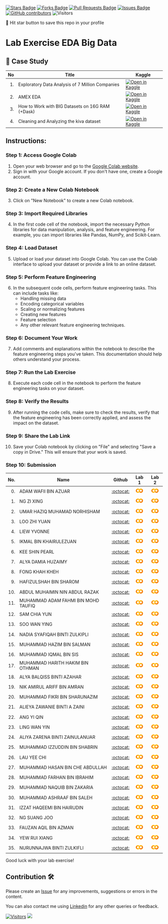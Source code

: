
<a href="https://github.com/drshahizan/Python_EDA/stargazers"><img src="https://img.shields.io/github/stars/drshahizan/Python_EDA" alt="Stars Badge"/></a>
<a href="https://github.com/drshahizan/Python_EDA/network/members"><img src="https://img.shields.io/github/forks/drshahizan/Python_EDA" alt="Forks Badge"/></a>
<a href="https://github.com/drshahizan/Python_EDA/pulls"><img src="https://img.shields.io/github/issues-pr/drshahizan/Python_EDA" alt="Pull Requests Badge"/></a>
<a href="https://github.com/drshahizan/Python_EDA/issues"><img src="https://img.shields.io/github/issues/drshahizan/Python_EDA" alt="Issues Badge"/></a>
<a href="https://github.com/drshahizan/Python_EDA/graphs/contributors"><img alt="GitHub contributors" src="https://img.shields.io/github/contributors/drshahizan/Python_EDA?color=2b9348"></a>
![Visitors](https://api.visitorbadge.io/api/visitors?path=https%3A%2F%2Fgithub.com%2Fdrshahizan%2FPython_EDA&labelColor=%23d9e3f0&countColor=%23697689&style=flat)

🌟 Hit star button to save this repo in your profile

# Lab Exercise EDA Big Data

## 📖 Case Study
| No | Title   |  Kaggle |
| -----: | -----  | ------ | 
| 1. | Exploratory Data Analysis of 7 Million Companies |  [![Open in Kaggle](https://img.shields.io/static/v1?label=&message=Kaggle&labelColor=grey&color=blue&logo=kaggle)](https://www.kaggle.com/code/zelalemgetahun/eda-of-7-million-company-dataset) |
| 2. | AMEX EDA |  [![Open in Kaggle](https://img.shields.io/static/v1?label=&message=Kaggle&labelColor=grey&color=blue&logo=kaggle)](https://www.kaggle.com/code/ambrosm/amex-eda-which-makes-sense/notebook) |
| 3. | How to Work with BIG Datasets on 16G RAM (+Dask) |  [![Open in Kaggle](https://img.shields.io/static/v1?label=&message=Kaggle&labelColor=grey&color=blue&logo=kaggle)](https://www.kaggle.com/code/yuliagm/how-to-work-with-big-datasets-on-16g-ram-dask) |
| 4. | Cleaning and Analyzing the kiva dataset |  [![Open in Kaggle](https://img.shields.io/static/v1?label=&message=Kaggle&labelColor=grey&color=blue&logo=kaggle)](https://www.kaggle.com/code/omaymaali/cleaning-data-eda/notebook) |

## Instructions:

### Step 1: Access Google Colab

1. Open your web browser and go to the [Google Colab website](https://colab.research.google.com/).
2. Sign in with your Google account. If you don't have one, create a Google account.

### Step 2: Create a New Colab Notebook

3. Click on "New Notebook" to create a new Colab notebook.

### Step 3: Import Required Libraries

4. In the first code cell of the notebook, import the necessary Python libraries for data manipulation, analysis, and feature engineering. For example, you can import libraries like Pandas, NumPy, and Scikit-Learn.

### Step 4: Load Dataset

5. Upload or load your dataset into Google Colab. You can use the Colab interface to upload your dataset or provide a link to an online dataset.

### Step 5: Perform Feature Engineering

6. In the subsequent code cells, perform feature engineering tasks. This can include tasks like:
   - Handling missing data
   - Encoding categorical variables
   - Scaling or normalizing features
   - Creating new features
   - Feature selection
   - Any other relevant feature engineering techniques.

### Step 6: Document Your Work

7. Add comments and explanations within the notebook to describe the feature engineering steps you've taken. This documentation should help others understand your process.

### Step 7: Run the Lab Exercise

8. Execute each code cell in the notebook to perform the feature engineering tasks on your dataset.

### Step 8: Verify the Results

9. After running the code cells, make sure to check the results, verify that the feature engineering has been correctly applied, and assess the impact on the dataset.

### Step 9: Share the Lab Link

10. Save your Colab notebook by clicking on "File" and selecting "Save a copy in Drive." This will ensure that your work is saved.

### Step 10: Submission

| No.  | Name | Github |Lab 1 | Lab 2 |
| ---: | ----------------------------------------- | :----------------------: | :----------------------: | :----------------------: | 
| 0.   | ADAM WAFII BIN AZUAR                      |  [:octocat:](https://github.com/Jokeryde) |<a href=""><img src="../../../images/colab.png" width="24px" height="24px"></a> | <a href=""><img src="../../../images/colab.png" width="24px" height="24px"></a> | 
| 1.   | NG ZI XING                     |  [:octocat:](https://github.com/ngzxing) |<a href=""><img src="../../../images/colab.png" width="24px" height="24px"></a> | <a href=""><img src="../../../images/colab.png" width="24px" height="24px"></a> | 
| 2.   | UMAR HAZIQ MUHAMAD NORHISHAM                    |  [:octocat:](https://github.com/umarhaziq) |<a href=""><img src="../../../images/colab.png" width="24px" height="24px"></a> | <a href=""><img src="../../../images/colab.png" width="24px" height="24px"></a> | 
| 3.   | LOO ZHI YUAN                      |  [:octocat:](https://github.com/lzy0007) |<a href=""><img src="../../../images/colab.png" width="24px" height="24px"></a> | <a href=""><img src="../../../images/colab.png" width="24px" height="24px"></a> | 
| 4.   | LIEW YVONNE                      |  [:octocat:](https://github.com/Yvonneee24) | <a href="https://colab.research.google.com/drive/1pO6TLfooIybrv0_kYcL-6TDRDmLoreWv?usp=sharing"><img src="../../../images/colab.png" width="24px" height="24px"></a> | <a href="https://colab.research.google.com/drive/1dk_OW1WCFhoCoPU-egaQ9ePkz1LDnLgT?usp=sharing"><img src="../../../images/colab.png" width="24px" height="24px"></a> | 
| 5.   | IKMAL BIN KHAIRULEZUAN                     |  [:octocat:]([https://github.com/Ikkha02]) |<a href="https://colab.research.google.com/drive/1xNTPl3IO-DZDoU0WE9EJ2_LFmomtMniK?usp=sharing"><img src="../../../images/colab.png" width="24px" height="24px"></a> | <a href=""><img src="../../../images/colab.png" width="24px" height="24px"></a> | 
| 6.   | KEE SHIN PEARL                  |  [:octocat:](https://github.com/shinpearll) |<a href="https://colab.research.google.com/drive/1sMc2Ick3xNJ-yUBTE6kdD5FviU8e2X3I?usp=sharing"><img src="../../../images/colab.png" width="24px" height="24px"></a> | <a href="https://colab.research.google.com/drive/1sMc2Ick3xNJ-yUBTE6kdD5FviU8e2X3I?usp=sharing"><img src="../../../images/colab.png" width="24px" height="24px"></a> | 
| 7.   | ALYA DAMIA HUZAIMY                      |  [:octocat:](https://github.com/alydmia) | <a href="https://colab.research.google.com/drive/1sMc2Ick3xNJ-yUBTE6kdD5FviU8e2X3I?usp=sharing"><img src="../../../images/colab.png" width="24px" height="24px"></a> | <a href="https://colab.research.google.com/drive/1MvMWuQDs5WgaqsPShLiB1ORnUI11_umE?usp=sharing"><img src="../../../images/colab.png" width="24px" height="24px"></a> | 
| 8.   | FONG KHAH KHEH                      |  [:octocat:](https://github.com/khahkhehhh) | <a href=""><img src="../../../images/colab.png" width="24px" height="24px"></a> | <a href=""><img src="../../../images/colab.png" width="24px" height="24px"></a> | 
| 9.   | HAFIZULSHAH BIN SHAROM                      |  [:octocat:](https://github.com/Hafizulshah) | <a href=""><img src="../../../images/colab.png" width="24px" height="24px"></a> | <a href=""><img src="../../../images/colab.png" width="24px" height="24px"></a> | 
| 10.   | ABDUL MUHAIMIN NIN ABDUL RAZAK                      |  [:octocat:](https://github.com/Muhaimin005) | <a href="https://colab.research.google.com/drive/1tjlymYNVUnwRJJmQwRsMZx_SFbKP6Ld2?usp=sharing"><img src="../../../images/colab.png" width="24px" height="24px"></a> | <a href=""><img src="../../../images/colab.png" width="24px" height="24px"></a> |
| 11.   | MUHAMMAD ADAM FAHMI BIN MOHD TAUFIQ                      |  [:octocat:](https://github.com/adamochie) | <a href="https://colab.research.google.com/drive/18b9nWVyXG2jUDY8Aeq2dcusysw68UCnV?usp=sharing"><img src="../../../images/colab.png" width="24px" height="24px"></a> | <a href="https://colab.research.google.com/drive/1BL_bXTLp0CzUBTaBsBHREuYSeMzMlGNR?usp=sharing"><img src="../../../images/colab.png" width="24px" height="24px"></a> | 
| 12.   | SAM CHIA YUN                   |  [:octocat:](https://github.com/ChiayunSam) | <a href=""><img src="../../../images/colab.png" width="24px" height="24px"></a> | <a href=""><img src="../../../images/colab.png" width="24px" height="24px"></a> | 
| 13.   | SOO WAN YING               |  [:octocat:](https://github.com/soowanying) | <a href=""><img src="../../../images/colab.png" width="24px" height="24px"></a> | <a href=""><img src="../../../images/colab.png" width="24px" height="24px"></a> | 
| 14.   | NADIA SYAFIQAH BINTI ZULKIPLI               |  [:octocat:](https://github.com/nadiamel) | <a href=""><img src="../../../images/colab.png" width="24px" height="24px"></a> | <a href=""><img src="../../../images/colab.png" width="24px" height="24px"></a> | 
| 15.   | MUHAMMAD HAZIM BIN SALMAN               |  [:octocat:](https://github.com/hazimSalman) | <a href="https://colab.research.google.com/drive/1qO_7ZKFtMSrk3Czq7_IUwnclN5fNpcHS?usp=sharing"><img src="../../../images/colab.png" width="24px" height="24px"></a> | <a href=""><img src="../../../images/colab.png" width="24px" height="24px"></a> | 
| 16.   | MUHAMMAD IQMAL BIN SIS              |  [:octocat:](https://github.com/Miqmal) | <a href="https://colab.research.google.com/drive/1gjzUlAixeuC_VU5lcFwmVJgwFPEhiOBD?usp=sharing"><img src="../../../images/colab.png" width="24px" height="24px"></a> | <a href="https://colab.research.google.com/drive/1xkwb5Hx-_wwsDlgvvlbkX_cUVeWYDktC?usp=sharing"><img src="../../../images/colab.png" width="24px" height="24px"></a> | 
| 17.   | MUHAMMAD HARITH HAKIM BIN OTHMAN             |  [:octocat:](https://github.com/harithothman) | <a href="https://colab.research.google.com/drive/18qzktx4WW63ONfSJmzrE3VeB5zsHj2OB#scrollTo=d2c8af1e"><img src="../../../images/colab.png" width="24px" height="24px"></a> | <a href="https://colab.research.google.com/drive/1OFNS-eMw3LiNpaZI-A1UT7b-wgRGC-bf"><img src="../../../images/colab.png" width="24px" height="24px"></a> |
| 18.   | ALYA BALQISS BINTI AZAHAR             |  [:octocat:](https://github.com/aly4blqss) | <a href="https://colab.research.google.com/drive/1DDEZ9xlXKR9F6VP2Q-hc2z8hhQbgtGwD?usp=sharing"><img src="../../../images/colab.png" width="24px" height="24px"></a> | <a href="https://colab.research.google.com/drive/1Gske3Al3CRek4B1DNFmZJEPAqWNFw_C4?usp=sharing"><img src="../../../images/colab.png" width="24px" height="24px"></a> |
| 19.   | NIK AMIRUL ARIFF BIN AMRAN        |  [:octocat:](https://github.com/NikAmirulAriff) | <a href="https://colab.research.google.com/drive/1IuLeoSKhtNhd4stXNn-0UoHIfVyOq3b5?usp=sharing"><img src="../../../images/colab.png" width="24px" height="24px"></a> | <a href="https://colab.research.google.com/drive/1ZTegW5MZOjVpxTD3WlnLuuFJuDBPipRf?usp=sharing"><img src="../../../images/colab.png" width="24px" height="24px"></a> |
| 20.   | MUHAMMAD FIKRI BIN SHARUNAZIM        |  [:octocat:](https://github.com/fkrshrnzm) | <a href="https://colab.research.google.com/drive/16Lmrc0OM40n9LEOwP2VAh5paWE-E9bgR?usp=sharing"><img src="../../../images/colab.png" width="24px" height="24px"></a> | <a href="https://colab.research.google.com/drive/19gudiMcSDXZKWAsR8Kw_F8akJWXjIRL5?usp=sharing"><img src="../../../images/colab.png" width="24px" height="24px"></a> |
| 21.   | ALIEYA ZAWANIE BINTI A ZAINI       |  [:octocat:](https://github.com/fkrshrnzm) | <a href=""><img src="../../../images/colab.png" width="24px" height="24px"></a> | <a href=""><img src="../../../images/colab.png" width="24px" height="24px"></a> |
| 22.   | ANG YI QIN       |  [:octocat:](https://github.com/yiqin0209) | <a href="https://colab.research.google.com/drive/1bpGCXD5DyCM0_fS6vQ8OeMRTQR6MeRKO?authuser=1#scrollTo=xKLTq1bvpky8"><img src="../../../images/colab.png" width="24px" height="24px"></a> | <a href=""><img src="../../../images/colab.png" width="24px" height="24px"></a> |
| 23.   | LING WAN YIN      |  [:octocat:](https://github.com/WanYin0704) | <a href="https://colab.research.google.com/drive/1zMHzRxk_PQ2GUmDMX8dpHDBrDZml3-zc?usp=sharing"><img src="../../../images/colab.png" width="24px" height="24px"></a> | <a href=""><img src="../../../images/colab.png" width="24px" height="24px"></a> |
| 24.   | ALIYA ZARENA BINTI ZAINULANUAR      |  [:octocat:](https://github.com/al1yaz) | <a href=""><img src="../../../images/colab.png" width="24px" height="24px"></a> | <a href=""><img src="../../../images/colab.png" width="24px" height="24px"></a> |
| 25.   | MUHAMMAD IZZUDDIN BIN SHABRIN      |  [:octocat:](https://github.com/al1yaz) | <a href="https://colab.research.google.com/drive/11XjcZoUI6XU3Bof0Oh69VwlJ9Ki689La?authuser=1#scrollTo=TnpjCo2rfGLT"><img src="../../../images/colab.png" width="24px" height="24px"></a> | <a href="https://colab.research.google.com/drive/18qB5u1XdR5O56SvM1F5p14vmX8wF7Pur?authuser=1"><img src="../../../images/colab.png" width="24px" height="24px"></a> |
| 26.   | LAU YEE CHI      |  [:octocat:](https://github.com/faustinalyc) | <a href="https://colab.research.google.com/drive/13Wvxijx-MKN0oP71aDupaLTslx_HiBEp?usp=sharing"><img src="../../../images/colab.png" width="24px" height="24px"></a> | <a href=""><img src="../../../images/colab.png" width="24px" height="24px"></a> |
| 27.   | MUHAMMAD HASAN BIN CHE ABDULLAH      |  [:octocat:](https://github.com/Hasan-Che) | <a href="https://colab.research.google.com/drive/1KfGusNjHqLQx8RPmCJRFZuQ6rTGEhbIF?usp=sharing"><img src="../../../images/colab.png" width="24px" height="24px"></a> | <a href="https://colab.research.google.com/drive/1laEUI1LxmF68WTixyefUvrIgNK5Sa9Nm?usp=sharing"><img src="../../../images/colab.png" width="24px" height="24px"></a> |
| 28.   | MUHAMMAD FARHAN BIN IBRAHIM      |  [:octocat:](https://github.com/farhanibrhim) | <a href="https://colab.research.google.com/drive/1LguQPeignAVByLgnJzuoICYXJGrl4Ugb?usp=sharing"><img src="../../../images/colab.png" width="24px" height="24px"></a> | <a href="https://colab.research.google.com/drive/1AF6_StHiFR96JTdy7ybF0TLXUWq5QlOy?usp=sharing"><img src="../../../images/colab.png" width="24px" height="24px"></a> |
| 29.   | MUHAMMAD NAQUIB BIN ZAKARIA      |  [:octocat:](https://github.com/nqbzkr01) | <a href="https://colab.research.google.com/drive/1PuTEo5Ez01KV9R22HLixXTZqobJT1JOK?usp=sharing"><img src="../../../images/colab.png" width="24px" height="24px"></a> | <a href=""><img src="../../../images/colab.png" width="24px" height="24px"></a> |
| 30.   | MUHAMMAD ASHRAAF BIN SALEH      |  [:octocat:](https://github.com/AshraafSaleh) | <a href=""><img src="../../../images/colab.png" width="24px" height="24px"></a> | <a href=""><img src="../../../images/colab.png" width="24px" height="24px"></a> |
| 31.   | IZZAT HAQEEMI BIN HAIRUDIN    |  [:octocat:](https://github.com/izzatHaqeemi) | <a href=""><img src="../../../images/colab.png" width="24px" height="24px"></a> | <a href=""><img src="../../../images/colab.png" width="24px" height="24px"></a> |
| 32.   | NG SUANG JOO      |  [:octocat:](https://github.com/SuangJoo) | <a href="https://colab.research.google.com/drive/1KXxliAVhP9rPL4z9FDm_owkTvRteNb3b"><img src="../../../images/colab.png" width="24px" height="24px"></a> | <a href=""><img src="../../../images/colab.png" width="24px" height="24px"></a> |
| 33.   | FAUZAN AQIL BIN AZMAN    |  [:octocat:](https://github.com/FauzanAqil26) | <a href=""><img src="../../../images/colab.png" width="24px" height="24px"></a> | <a href=""><img src="../../../images/colab.png" width="24px" height="24px"></a> |
| 34.   | YEW RUI XIANG    |  [:octocat:](https://github.com/yruixiang) | <a href=""><img src="../../../images/colab.png" width="24px" height="24px"></a> | <a href=""><img src="../../../images/colab.png" width="24px" height="24px"></a> |
| 35.   | NURUNNAJWA BINTI ZULKIFLI    |  [:octocat:](https://github.com/Nurunnajwa12) | <a href="https://colab.research.google.com/drive/12FHRYB_8pddz0NRi3M371M2LbvVtjRQH?usp=sharing"><img src="../../../images/colab.png" width="24px" height="24px"></a> | <a href="https://colab.research.google.com/drive/1FgstuXGLRAH1wZHXBI4SFstqVknmAnp8?usp=sharing"><img src="../../../images/colab.png" width="24px" height="24px"></a> |

Good luck with your lab exercise!



## Contribution 🛠️
Please create an [Issue](https://github.com/drshahizan/Python_EDA/issues) for any improvements, suggestions or errors in the content.

You can also contact me using [Linkedin](https://www.linkedin.com/in/drshahizan/) for any other queries or feedback.

[![Visitors](https://api.visitorbadge.io/api/visitors?path=https%3A%2F%2Fgithub.com%2Fdrshahizan&labelColor=%23697689&countColor=%23555555&style=plastic)](https://visitorbadge.io/status?path=https%3A%2F%2Fgithub.com%2Fdrshahizan)
![](https://hit.yhype.me/github/profile?user_id=81284918)



